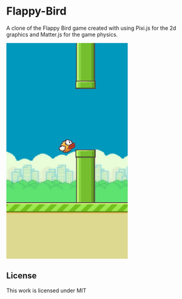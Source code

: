 # Flappy-Bird

A clone of the Flappy Bird game created with using Pixi.js for the 2d graphics and Matter.js for the game physics.

![Screenshot](screenshot.jpg)

## License
This work is licensed under MIT
